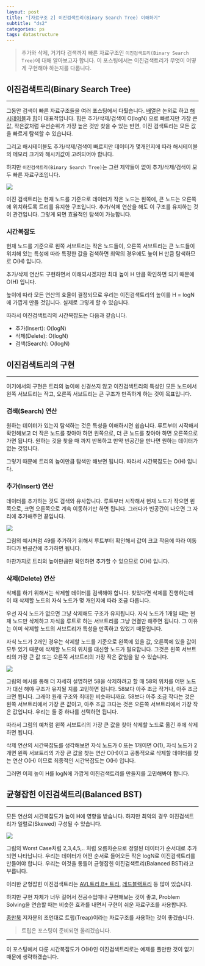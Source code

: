 ```yaml
---
layout: post
title: "[자료구조 2] 이진검색트리(Binary Search Tree) 이해하기"
subtitle: "ds2"
categories: ps
tags: datastructure
---
```


> 추가와 삭제, 거기다 검색까지 빠른 자료구조인 `이진검색트리(Binary Search Tree)`에 대해 알아보고자 합니다.
> 이 포스팅에서는 이진검색트리가 무엇이 어떻게 구현해야 하는지를 다룹니다.

## 이진검색트리(Binary Search Tree)
---

그동안 검색이 빠른 자료구조들을 여러 포스팅에서 다뤘습니다. [배열](https://laboputer.github.io/algorithm/2017/09/05/array-and-list/)은 논외로 하고 [해시테이블](https://laboputer.github.io/algorithm/2017/10/03/hashtable/)과 [힙](https://laboputer.github.io/algorithm/2017/10/06/priorityqueue/)이 대표적입니다. 힙은 추가/삭제/검색이 O(logN) 으로 빠르지만 가장 큰값, 작은값처럼 우선순위가 가장 높은 것만 찾을 수 있는 반면, 이진 검색트리는 모든 값을 빠르게 탐색할 수 있습니다.

그리고 해시테이블도 추가/삭제/검색이 빠르지만 데이터가 몇개인지에 따라 해시테이블의 메모리 크기와 해시키값이 고려되어야 합니다.

하지만 `이진검색트리(Binary Search Tree)`는 그런 제약들이 없이 추가/삭제/검색이 모두 빠른 자료구조입니다.

![](https://laboputer.github.io/assets/img/algorithm/ds/10_bst1.PNG)

이진 검색트리는 현재 노드를 기준으로 데이터가 작은 노드는 왼쪽에, 큰 노드는 오른쪽에 위치하도록 트리를 유지한 구조입니다. 추가/삭제 연산을 해도 이 구조를 유지하는 것이 관건입니다. 그렇게 되면 효율적인 탐색이 가능합니다.

### 시간복잡도

현재 노드를 기준으로 왼쪽 서브트리는 작은 노드들이, 오른쪽 서브트리는 큰 노드들이 위치해 있는 특성에 따라 특정한 값을 검색하면 최악의 경우에도 높이 H 만큼 탐색하므로 O(H) 입니다.

추가/삭제 연산도 구현하면서 이해되시겠지만 최대 높이 H 만큼 확인하면 되기 때문에 O(H) 입니다.

높이에 따라 모든 연산의 효율이 결정되므로 우리는 이진검색트리의 높이를 H = logN 에 가깝게 만들 것입니다. 실제로 그렇게 할 수 있습니다.

따라서 이진검색트리의 시간복잡도는 다음과 같습니다.

- 추가(Insert): O(logN)
- 삭제(Delete): O(logN)
- 검색(Search): O(logN)

## 이진검색트리의 구현
---

여기에서의 구현은 트리의 높이에 신경쓰지 않고 이진검색트리의 특성인 모든 노드에서 왼쪽 서브트리는 작고, 오른쪽 서브트리는 큰 구조가 만족하게 하는 것이 목표입니다.

### 검색(Search) 연산

원하는 데이터가 있는지 탐색하는 것은 특성을 이해하시면 쉽습니다. 루트부터 시작해서 확인해보고 더 작은 노드를 찾아야 하면 왼쪽으로, 더 큰 노드를 찾아야 하면 오른쪽으로 가면 됩니다. 원하는 것을 찾을 때 까지 반복하고 만약 빈공간을 만나면 원하는 데이터가 없는 것입니다.

그렇기 때문에 트리의 높이만큼 탐색만 해보면 됩니다. 따라서 시간복잡도는 O(H) 입니다.

### 추가(Insert) 연산

데이터를 추가하는 것도 검색와 유사합니다. 루트부터 시작해서 현재 노드가 작으면 왼쪽으로, 크면 오른쪽으로 계속 이동하기만 하면 됩니다. 그러다가 빈공간이 나오면 그 자리에 추가해주면 끝입니다.

![](https://laboputer.github.io/assets/img/algorithm/ds/10_bst2.PNG)

그림의 예시처럼 49를 추가하기 위해서 루트부터 확인해서 값이 크고 작음에 따라 이동하다가 빈공간에 추가하면 됩니다.

마찬가지로 트리의 높이만큼만 확인하면 추가할 수 있으므로 O(H) 입니다.

### 삭제(Delete) 연산

삭제를 하기 위해서는 삭제할 데이터를 검색해야 합니다. 찾았다면 삭제를 진행하는데 이 때 삭제할 노드의 자식 노드가 몇 개인지에 따라 조금 다릅니다. 

우선 자식 노드가 없으면 그냥 삭제해도 구조가 유지됩니다. 자식 노드가 1개일 때는 현재 노드만 삭제하고 자식을 루트로 하는 서브트리를 그냥 연결만 해주면 됩니다. 그 이유는 이미 삭제할 노드의 서브트리가 특성을 만족하고 있었기 때문입니다.

자식 노드가 2개인 경우는 삭제할 노드를 기준으로 왼쪽에 있을 값, 오른쪽에 있을 값이 모두 있기 때문에 삭제할 노드의 위치를 대신할 노드가 필요합니다. 그것은 왼쪽 서브트리의 가장 큰 값 또는 오른쪽 서브트리의 가장 작은 값임을 알 수 있습니다.

![](https://laboputer.github.io/assets/img/algorithm/ds/10_bst3.PNG)

그림의 예시를 통해 더 자세히 설명하면 58을 삭제하려고 할 때 58의 위치를 어떤 노드가 대신 해야 구조가 유지될 지를 고민하면 됩니다. 58보다 아주 조금 작거나, 아주 조금 크면 됩니다. 그래야 원래 구조와 최대한 비슷하니까요. 58보다 아주 조금 작다는 것은 왼쪽 서브트리에서 가장 큰 값이고, 아주 조금 크다는 것은 오른쪽 서브트리에서 가장 작은 값입니다. 우리는 둘 중 하나를 선택하면 됩니다. 

따라서 그림의 예처럼 왼쪽 서브트리의 가장 큰 값을 찾아 삭제할 노드로 옮긴 후에 삭제하면 됩니다.

삭제 연산의 시간복잡도를 생각해보면 자식 노드가 0 또는 1개이면 O(1), 자식 노드가 2개면 왼쪽 서브트리의 가장 큰 값을 찾는 연산 O(H)이고 공통적으로 삭제할 데이터를 찾는 연산 O(H) 이므로 최종적인 시간복잡도는 O(H) 입니다.

그러면 이제 높이 H를 logN에 가깝게 이진검색트리를 만들지를 고민해봐야 합니다.

## 균형잡힌 이진검색트리(Balanced BST)
---

모든 연산의 시간복잡도가 높이 H에 영향을 받습니다. 하지만 최악의 경우 이진검색트리가 일렬로(Skewed) 구성될 수 있습니다.

![](https://laboputer.github.io/assets/img/algorithm/ds/10_bst4.PNG)

그림의 Worst Case처럼 2,3,4,5,.. 처럼 오름차순으로 정렬된 데이터가 순서대로 추가되면 나타납니다. 우리는 데이터가 어떤 순서로 들어오든 작은 logN로 이진검색트리를 만들어야 합니다. 우리는 이것을 통틀어 균형잡힌 이진검색트리(Balanced BST)라고 부릅니다.

이러한 균형잡힌 이진검색트리는 [AVL트리](https://ko.wikipedia.org/wiki/AVL_%ED%8A%B8%EB%A6%AC),[B* 트리](https://ko.wikipedia.org/wiki/B_%ED%8A%B8%EB%A6%AC), [레드블랙트리](https://ko.wikipedia.org/wiki/%EB%A0%88%EB%93%9C-%EB%B8%94%EB%9E%99_%ED%8A%B8%EB%A6%AC) 등 많이 있습니다.

하지만 구현 자체가 너무 길어서 전공수업때나 구현해보는 것이 좋고, Problem Solving을 연습할 때는 비슷한 효과를 내면서 구현이 쉬운 자료구조를 사용합니다.

[종만북](https://book.algospot.com/) 저자분의 조언대로 트립(Treap)이라는 자료구조를 사용하는 것이 좋겠습니다.

> 트립은 포스팅이 준비되면 올리겠습니다.

---
이 포스팅에서 다룬 시간복잡도가 O(H)인 이진검색트리로는 예제를 풀만한 것이 없기 때문에 생략하겠습니다.